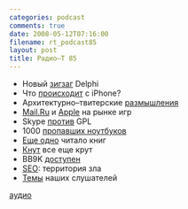 ```yaml
---
categories: podcast
comments: true
date: 2008-05-12T07:16:00
filename: rt_podcast85
layout: post
title: Радио–Т 85
---
```


- Новый [зигзаг](http://blog.marcocantu.com/blog/delphi_jumps_ship.html) Delphi
- Что [происходит](http://www.macrumors.com/2008/05/10/online-apple-store-is-out-of-iphones/) с iPhone?
- Архитектурно–твитерские [размышления](http://www.insight-it.ru/net/scalability/arkhitektura-twitter/)
- [Mail.Ru](http://webplanet.ru/news/entertainment/2008/05/06/mailgames.html) и [Apple](http://www.crunchgear.com/2008/05/09/more-rumors-apple-gearing-up-for-games/) на рынке игр
- Skype [против](http://www.opennet.ru/opennews/art.shtml?num=15761) GPL
- 1000 [пропавших ноутбуков](http://webplanet.ru/news/security/2008/05/08/usalost.html)
- [Еще одно](http://www.engadget.com/2008/05/07/irex-launches-new-iliad-book-edition-e-book-reader/) читало книг
- [Кнут](http://webplanet.ru/interview/soft/2008/05/06/knuth.html) все еще крут
- BB9K [доступен](http://www.crunchgear.com/2008/05/08/blackberry-9000-video-overview-looks-nice/)
- [SEO](http://habrahabr.ru/blog/searchengines/41539.html): территория зла
- [Темы](http://radio-t.com/temi_dlja_vipuskov/temyi-dlya-85/) наших слушателей

[аудио](http://cdn.radio-t.com/rt_podcast85.mp3)
<audio src="http://cdn.radio-t.com/rt_podcast85.mp3" preload="none"></audio>

